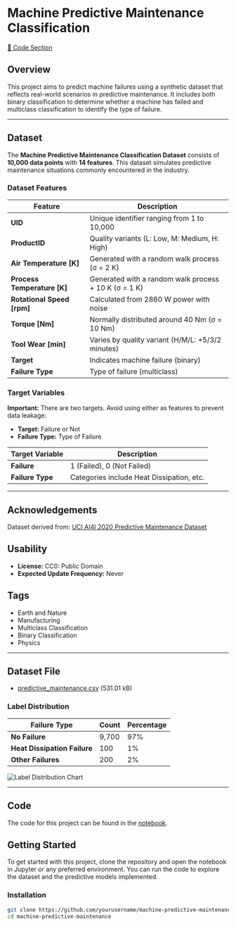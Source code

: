 # Machine Predictive Maintenance Classification

[🔗 Code Section]([#https://github.com/SPritamDas/Portfolio-Projects/blob/main/Predictive%20Maintenance/1.%20Machine%20Failure%20Classification/predictive-maintenance-final-project.ipynb])

## Overview
This project aims to predict machine failures using a synthetic dataset that reflects real-world scenarios in predictive maintenance. It includes both binary classification to determine whether a machine has failed and multiclass classification to identify the type of failure.

---

## Dataset
The **Machine Predictive Maintenance Classification Dataset** consists of **10,000 data points** with **14 features**. This dataset simulates predictive maintenance situations commonly encountered in the industry.

### Dataset Features
| Feature                  | Description                                               |
|--------------------------|-----------------------------------------------------------|
| **UID**                  | Unique identifier ranging from 1 to 10,000               |
| **ProductID**            | Quality variants (L: Low, M: Medium, H: High)            |
| **Air Temperature [K]**  | Generated with a random walk process (σ = 2 K)           |
| **Process Temperature [K]** | Generated with a random walk process + 10 K (σ = 1 K) |
| **Rotational Speed [rpm]** | Calculated from 2860 W power with noise                |
| **Torque [Nm]**         | Normally distributed around 40 Nm (σ = 10 Nm)             |
| **Tool Wear [min]**     | Varies by quality variant (H/M/L: +5/3/2 minutes)         |
| **Target**               | Indicates machine failure (binary)                        |
| **Failure Type**         | Type of failure (multiclass)                             |

### Target Variables
**Important:** There are two targets. Avoid using either as features to prevent data leakage:
- **Target:** Failure or Not
- **Failure Type:** Type of Failure

| Target Variable       | Description                                  |
|-----------------------|----------------------------------------------|
| **Failure**           | 1 (Failed), 0 (Not Failed)                  |
| **Failure Type**      | Categories include Heat Dissipation, etc.   |

---

## Acknowledgements
Dataset derived from: [UCI AI4I 2020 Predictive Maintenance Dataset](https://archive.ics.uci.edu/ml/datasets/AI4I+2020+Predictive+Maintenance+Dataset)

## Usability
- **License:** CC0: Public Domain
- **Expected Update Frequency:** Never

## Tags
- Earth and Nature
- Manufacturing
- Multiclass Classification
- Binary Classification
- Physics

---

## Dataset File
- [predictive_maintenance.csv](predictive_maintenance.csv) (531.01 kB)

### Label Distribution
| Failure Type              | Count | Percentage |
|---------------------------|-------|------------|
| **No Failure**            | 9,700 | 97%        |
| **Heat Dissipation Failure** | 100   | 1%         |
| **Other Failures**        | 200   | 2%         |

![Label Distribution Chart](link_to_label_distribution_chart.png)

---

## Code
The code for this project can be found in the [notebook](notebook.ipynb).

## Getting Started
To get started with this project, clone the repository and open the notebook in Jupyter or any preferred environment. You can run the code to explore the dataset and the predictive models implemented.

### Installation
```bash
git clone https://github.com/yourusername/machine-predictive-maintenance.git
cd machine-predictive-maintenance
